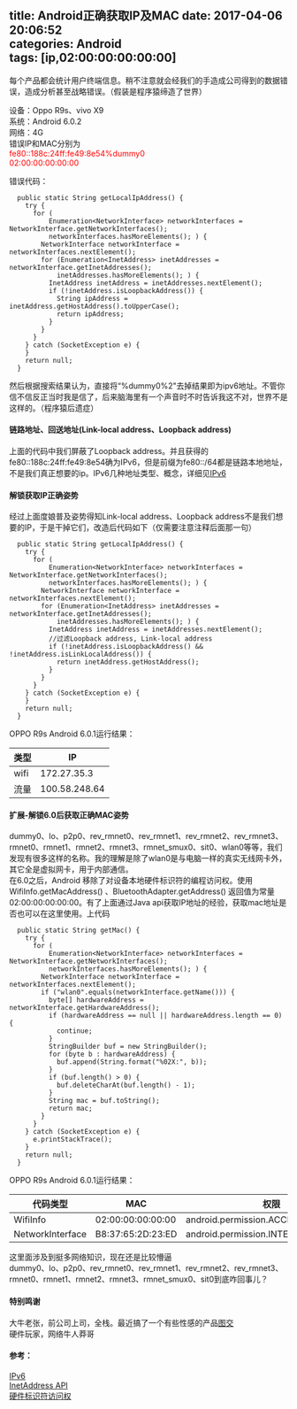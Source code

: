 title: Android正确获取IP及MAC
date: 2017-04-06 20:06:52  
categories: Android  
tags: [ip,02:00:00:00:00:00]
---
每个产品都会统计用户终端信息。稍不注意就会经我们的手造成公司得到的数据错误，造成分析甚至战略错误。（假装是程序猿缔造了世界）  
   
设备：Oppo R9s、vivo X9  
系统：Android 6.0.2  
网络：4G  
错误IP和MAC分别为  
<font color=red>
fe80::188c:24ff:fe49:8e54%dummy0  
02:00:00:00:00:00
</font>

错误代码：  
```
  public static String getLocalIpAddress() {
    try {
      for (
          Enumeration<NetworkInterface> networkInterfaces = NetworkInterface.getNetworkInterfaces();
          networkInterfaces.hasMoreElements(); ) {
        NetworkInterface networkInterface = networkInterfaces.nextElement();
        for (Enumeration<InetAddress> inetAddresses = networkInterface.getInetAddresses();
            inetAddresses.hasMoreElements(); ) {
          InetAddress inetAddress = inetAddresses.nextElement();
          if (!inetAddress.isLoopbackAddress()) {
            String ipAddress = inetAddress.getHostAddress().toUpperCase();
            return ipAddress;
          }
        }
      }
    } catch (SocketException e) {
    }
    return null;
  }
```

然后根据搜索结果认为，直接将“%dummy0%2"去掉结果即为ipv6地址。不管你信不信反正当时我是信了，后来脑海里有一个声音时不时告诉我这不对，世界不是这样的。（程序猿后遗症）  
<!--more-->

#### 链路地址、回送地址(Link-local address、Loopback address) 
上面的代码中我们屏蔽了Loopback address。并且获得的fe80::188c:24ff:fe49:8e54确为IPv6，但是前缀为fe80::/64都是链路本地地址，不是我们真正想要的ip。IPv6几种地址类型、概念，详细见[IPv6](http://baike.baidu.com/link?url=iCSUzfkaTpmskK6k2ybPoCy6-dr28dzlAXY1ED8nszM6n-vs3lRgSEhUactfzgMuyIQrmcCNGUUx9bwdReOMFK)  

#### 解锁获取IP正确姿势  
经过上面度娘普及姿势得知Link-local address、Loopback address不是我们想要的IP，于是干掉它们，改造后代码如下（仅需要注意注释后面那一句）
```
  public static String getLocalIpAddress() {
    try {
      for (
          Enumeration<NetworkInterface> networkInterfaces = NetworkInterface.getNetworkInterfaces();
          networkInterfaces.hasMoreElements(); ) {
        NetworkInterface networkInterface = networkInterfaces.nextElement();
        for (Enumeration<InetAddress> inetAddresses = networkInterface.getInetAddresses();
            inetAddresses.hasMoreElements(); ) {
          InetAddress inetAddress = inetAddresses.nextElement();
          //过滤Loopback address, Link-local address
          if (!inetAddress.isLoopbackAddress() && !inetAddress.isLinkLocalAddress()) {
            return inetAddress.getHostAddress();
          }
        }
      }
    } catch (SocketException e) {
    }
    return null;
  }
```
OPPO R9s Android 6.0.1运行结果：  

类型 | IP
-------- | ---
wifi | 172.27.35.3
流量 | 100.58.248.64

#### 扩展-解锁6.0后获取正确MAC姿势  
dummy0、lo、p2p0、rev_rmnet0、rev_rmnet1、rev_rmnet2、rev_rmnet3、rmnet0、rmnet1、rmnet2、rmnet3、rmnet_smux0、sit0、wlan0等等，我们发现有很多这样的名称。我的理解是除了wlan0是与电脑一样的真实无线网卡外，其它全是虚拟网卡，用于内部通信。  
在6.0之后，Android 移除了对设备本地硬件标识符的编程访问权。使用WifiInfo.getMacAddress() 、BluetoothAdapter.getAddress() 返回值为常量02:00:00:00:00:00。有了上面通过Java api获取IP地址的经验，获取mac地址是否也可以在这里使用。上代码
```
  public static String getMac() {
    try {
      for (
          Enumeration<NetworkInterface> networkInterfaces = NetworkInterface.getNetworkInterfaces();
          networkInterfaces.hasMoreElements(); ) {
        NetworkInterface networkInterface = networkInterfaces.nextElement();
        if ("wlan0".equals(networkInterface.getName())) {
          byte[] hardwareAddress = networkInterface.getHardwareAddress();
          if (hardwareAddress == null || hardwareAddress.length == 0) {
            continue;
          }
          StringBuilder buf = new StringBuilder();
          for (byte b : hardwareAddress) {
            buf.append(String.format("%02X:", b));
          }
          if (buf.length() > 0) {
            buf.deleteCharAt(buf.length() - 1);
          }
          String mac = buf.toString();
          return mac;
        }
      }
    } catch (SocketException e) {
      e.printStackTrace();
    }
    return null;
  }
```
OPPO R9s Android 6.0.1运行结果：  

代码类型 | MAC | 权限
------ | ----- | ---
WifiInfo | 02:00:00:00:00:00 | android.permission.ACCESS_WIFI_STATE
NetworkInterface | B8:37:65:2D:23:ED | android.permission.INTERNET

这里面涉及到挺多网络知识，现在还是比较懵逼  
dummy0、lo、p2p0、rev_rmnet0、rev_rmnet1、rev_rmnet2、rev_rmnet3、rmnet0、rmnet1、rmnet2、rmnet3、rmnet_smux0、sit0到底咋回事儿？

#### 特别鸣谢
大牛老张，前公司上司，全栈。最近搞了一个有些性感的产品[图交](http://wkok.me/)  
硬件玩家，网络牛人莽哥

#### 参考：  
[IPv6](http://baike.baidu.com/link?url=iCSUzfkaTpmskK6k2ybPoCy6-dr28dzlAXY1ED8nszM6n-vs3lRgSEhUactfzgMuyIQrmcCNGUUx9bwdReOMFK)    
[InetAddress API](https://developer.android.google.cn/reference/java/net/InetAddress.html)  
[硬件标识符访问权](https://developer.android.google.cn/about/versions/marshmallow/android-6.0-changes.html?hl=zh-cn#behavior-hardware-id)